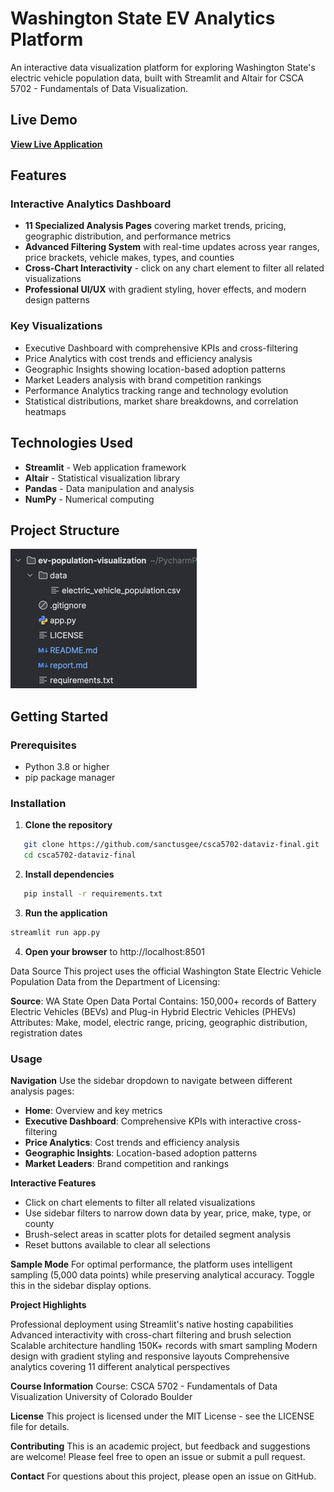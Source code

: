 # Washington State EV Analytics Platform

An interactive data visualization platform for exploring Washington State's electric vehicle population data, built with Streamlit and Altair for CSCA 5702 - Fundamentals of Data Visualization.

## Live Demo

**[View Live Application](https://csca5702-final-project.streamlit.app/)**

## Features

### Interactive Analytics Dashboard
- **11 Specialized Analysis Pages** covering market trends, pricing, geographic distribution, and performance metrics
- **Advanced Filtering System** with real-time updates across year ranges, price brackets, vehicle makes, types, and counties
- **Cross-Chart Interactivity** - click on any chart element to filter all related visualizations
- **Professional UI/UX** with gradient styling, hover effects, and modern design patterns

### Key Visualizations
- Executive Dashboard with comprehensive KPIs and cross-filtering
- Price Analytics with cost trends and efficiency analysis
- Geographic Insights showing location-based adoption patterns
- Market Leaders analysis with brand competition rankings
- Performance Analytics tracking range and technology evolution
- Statistical distributions, market share breakdowns, and correlation heatmaps

## Technologies Used

- **Streamlit** - Web application framework
- **Altair** - Statistical visualization library
- **Pandas** - Data manipulation and analysis
- **NumPy** - Numerical computing

## Project Structure
![img.png](images/proj_structure.png)

## Getting Started

### Prerequisites
- Python 3.8 or higher
- pip package manager

### Installation

1. **Clone the repository**
```bash
   git clone https://github.com/sanctusgee/csca5702-dataviz-final.git
   cd csca5702-dataviz-final
```
2. **Install dependencies**
```bash
   pip install -r requirements.txt
``` 

3. **Run the application**

```bash
streamlit run app.py
```
4. **Open your browser** to http://localhost:8501

Data Source
This project uses the official Washington State Electric Vehicle Population Data from the Department of Licensing:

**Source**: WA State Open Data Portal
Contains: 150,000+ records of Battery Electric Vehicles (BEVs) and Plug-in Hybrid Electric Vehicles (PHEVs)
Attributes: Make, model, electric range, pricing, geographic distribution, registration dates

### Usage

**Navigation**
Use the sidebar dropdown to navigate between different analysis pages:

- **Home**: Overview and key metrics
- **Executive Dashboard**: Comprehensive KPIs with interactive cross-filtering
- **Price Analytics**: Cost trends and efficiency analysis
- **Geographic Insights**: Location-based adoption patterns
- **Market Leaders**: Brand competition and rankings

**Interactive Features**

- Click on chart elements to filter all related visualizations
- Use sidebar filters to narrow down data by year, price, make, type, or county
- Brush-select areas in scatter plots for detailed segment analysis
- Reset buttons available to clear all selections

**Sample Mode**
For optimal performance, the platform uses intelligent sampling (5,000 data points) while preserving analytical accuracy. Toggle this in the sidebar display options.

**Project Highlights**

Professional deployment using Streamlit's native hosting capabilities
Advanced interactivity with cross-chart filtering and brush selection
Scalable architecture handling 150K+ records with smart sampling
Modern design with gradient styling and responsive layouts
Comprehensive analytics covering 11 different analytical perspectives

**Course Information**
Course: CSCA 5702 - Fundamentals of Data Visualization
University of Colorado Boulder


**License**
This project is licensed under the MIT License - see the LICENSE file for details.

**Contributing**
This is an academic project, but feedback and suggestions are welcome! Please feel free to open an issue or submit a pull request.

**Contact**
For questions about this project, please open an issue on GitHub.